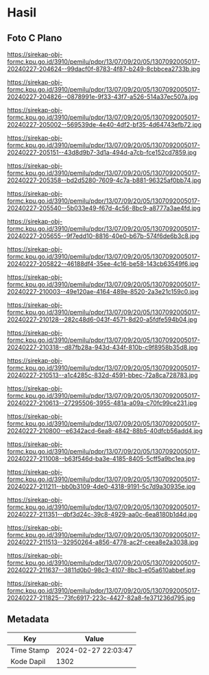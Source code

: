 # Hasil

## Foto C Plano

https://sirekap-obj-formc.kpu.go.id/3910/pemilu/pdpr/13/07/09/20/05/1307092005017-20240227-204624--99dacf0f-8783-4f87-b249-8cbbcea2733b.jpg

https://sirekap-obj-formc.kpu.go.id/3910/pemilu/pdpr/13/07/09/20/05/1307092005017-20240227-204826--0878991e-9f33-43f7-a526-514a37ec507a.jpg

https://sirekap-obj-formc.kpu.go.id/3910/pemilu/pdpr/13/07/09/20/05/1307092005017-20240227-205002--569539de-4e40-4df2-bf35-4d64743efb72.jpg

https://sirekap-obj-formc.kpu.go.id/3910/pemilu/pdpr/13/07/09/20/05/1307092005017-20240227-205151--43d8d9b7-3d1a-494d-a7cb-fce152cd7859.jpg

https://sirekap-obj-formc.kpu.go.id/3910/pemilu/pdpr/13/07/09/20/05/1307092005017-20240227-205358--bd2d5280-7609-4c7a-b881-96325af0bb74.jpg

https://sirekap-obj-formc.kpu.go.id/3910/pemilu/pdpr/13/07/09/20/05/1307092005017-20240227-205540--5b033e49-f67d-4c56-8bc9-a8777a3ae4fd.jpg

https://sirekap-obj-formc.kpu.go.id/3910/pemilu/pdpr/13/07/09/20/05/1307092005017-20240227-205655--9f7edd10-8816-40e0-b67b-574f6de6b3c8.jpg

https://sirekap-obj-formc.kpu.go.id/3910/pemilu/pdpr/13/07/09/20/05/1307092005017-20240227-205822--46188df4-35ee-4c16-be58-143cb63549f6.jpg

https://sirekap-obj-formc.kpu.go.id/3910/pemilu/pdpr/13/07/09/20/05/1307092005017-20240227-210003--49e120ae-4164-489e-8520-2a3e21c159c0.jpg

https://sirekap-obj-formc.kpu.go.id/3910/pemilu/pdpr/13/07/09/20/05/1307092005017-20240227-210128--282c48d6-043f-4571-8d20-a5fdfe594b04.jpg

https://sirekap-obj-formc.kpu.go.id/3910/pemilu/pdpr/13/07/09/20/05/1307092005017-20240227-210318--d87fb28a-943d-434f-810b-c9f8958b35d8.jpg

https://sirekap-obj-formc.kpu.go.id/3910/pemilu/pdpr/13/07/09/20/05/1307092005017-20240227-210513--a1c4285c-832d-4591-bbec-72a8ca728783.jpg

https://sirekap-obj-formc.kpu.go.id/3910/pemilu/pdpr/13/07/09/20/05/1307092005017-20240227-210613--27295506-3955-481a-a09a-c70fc99ce231.jpg

https://sirekap-obj-formc.kpu.go.id/3910/pemilu/pdpr/13/07/09/20/05/1307092005017-20240227-210800--e6342acd-6ea8-4842-88b5-40dfcb56add4.jpg

https://sirekap-obj-formc.kpu.go.id/3910/pemilu/pdpr/13/07/09/20/05/1307092005017-20240227-211008--b63f546d-ba3e-4185-8405-5cff5a9bc1ea.jpg

https://sirekap-obj-formc.kpu.go.id/3910/pemilu/pdpr/13/07/09/20/05/1307092005017-20240227-211211--bb0b3109-4de0-4318-9191-5c7d9a30935e.jpg

https://sirekap-obj-formc.kpu.go.id/3910/pemilu/pdpr/13/07/09/20/05/1307092005017-20240227-211351--dbf3d24c-39c8-4929-aa0c-6ea8180b1d4d.jpg

https://sirekap-obj-formc.kpu.go.id/3910/pemilu/pdpr/13/07/09/20/05/1307092005017-20240227-211513--32950264-a856-4778-ac2f-ceea8e2a3038.jpg

https://sirekap-obj-formc.kpu.go.id/3910/pemilu/pdpr/13/07/09/20/05/1307092005017-20240227-211637--3811d0b0-98c3-4107-8bc3-e05a610abbef.jpg

https://sirekap-obj-formc.kpu.go.id/3910/pemilu/pdpr/13/07/09/20/05/1307092005017-20240227-211825--73fc6917-223c-4427-82a8-fe371236d795.jpg


## Metadata

| Key        | Value               |
| ---------- | ------------------- |
| Time Stamp | 2024-02-27 22:03:47 |
| Kode Dapil | 1302                |



